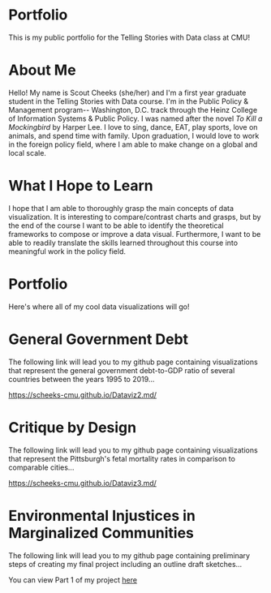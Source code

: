 # Portfolio
This is my public portfolio for the Telling Stories with Data class at CMU!

# About Me
Hello! My name is Scout Cheeks (she/her) and I'm a first year graduate student in the Telling Stories with Data course. I'm in the Public Policy & Management program-- Washington, D.C. track through the Heinz College of Information Systems & Public Policy. I was named after the novel *To Kill a Mockingbird* by Harper Lee. I love to sing, dance, EAT, play sports, love on animals, and spend time with family. Upon graduation, I would love to work in the foreign policy field, where I am able to make change on a global and local scale.

# What I Hope to Learn
I hope that I am able to thoroughly grasp the main concepts of data visualization. It is interesting to compare/contrast charts and grasps, but by the end of the course I want to be able to identify the theoretical frameworks to compose or improve a data visual. Furthermore, I want to be able to readily translate the skills learned throughout this course into meaningful work in the policy field. 

# Portfolio
Here's where all of my cool data visualizations will go!

# General Government Debt

The following link will lead you to my github page containing visualizations that represent the general government debt-to-GDP ratio of several countries between the years 1995 to 2019...

https://scheeks-cmu.github.io/Dataviz2.md/


# Critique by Design

The following link will lead you to my github page containing visualizations that represent the Pittsburgh's fetal mortality rates in comparison to comparable cities...

https://scheeks-cmu.github.io/Dataviz3.md/

# Environmental Injustices in Marginalized Communities 

The following link will lead you to my github page containing preliminary steps of creating my final project including an outline draft sketches...

You can view Part 1 of my project [here](final_project_ScoutCheeks.md)


